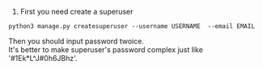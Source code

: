 1. First you need create a superuser  
```
python3 manage.py createsuperuser --username USERNAME  --email EMAIL
```
   
Then you should input password twoice.   
It's better to make superuser's password complex just like '#1Ek*L^J#0h6JBhz'.
